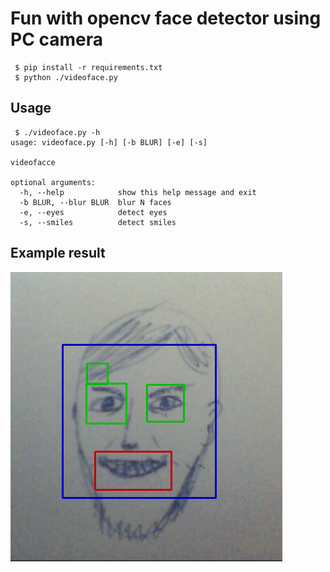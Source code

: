 # Fun with opencv face detector using PC camera

```
 $ pip install -r requirements.txt
 $ python ./videoface.py
```

## Usage
```
 $ ./videoface.py -h
usage: videoface.py [-h] [-b BLUR] [-e] [-s]

videofacce

optional arguments:
  -h, --help            show this help message and exit
  -b BLUR, --blur BLUR  blur N faces
  -e, --eyes            detect eyes
  -s, --smiles          detect smiles
```

## Example result

![Fake face](https://github.com/onjin/videoface/raw/master/fake_face.png)
